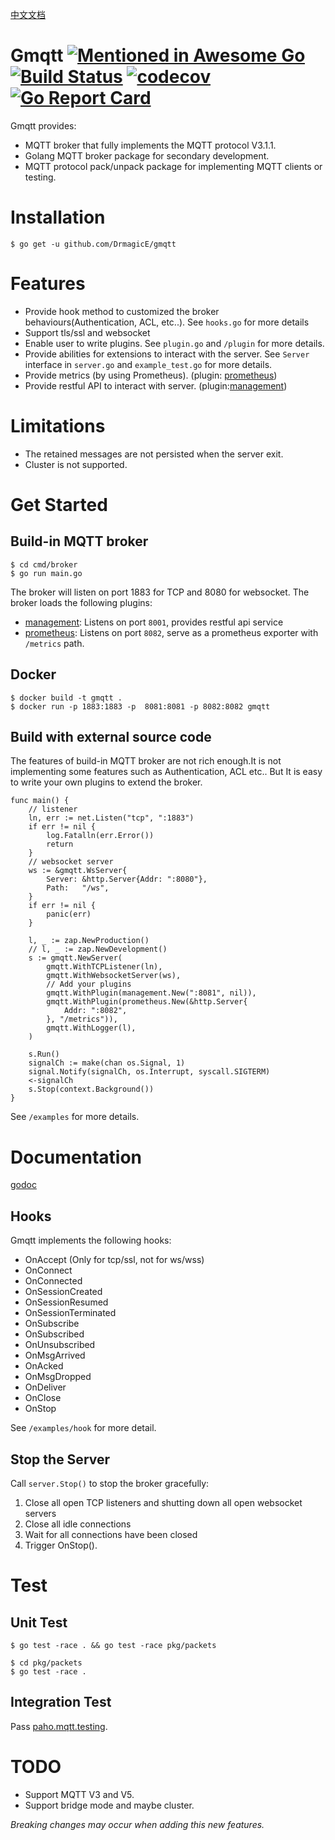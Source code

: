 [中文文档](https://github.com/DrmagicE/gmqtt/blob/master/README_ZH.md)
# Gmqtt [![Mentioned in Awesome Go](https://awesome.re/mentioned-badge.svg)](https://github.com/avelino/awesome-go) [![Build Status](https://travis-ci.org/DrmagicE/gmqtt.svg?branch=master)](https://travis-ci.org/DrmagicE/gmqtt) [![codecov](https://codecov.io/gh/DrmagicE/gmqtt/branch/master/graph/badge.svg)](https://codecov.io/gh/DrmagicE/gmqtt) [![Go Report Card](https://goreportcard.com/badge/github.com/DrmagicE/gmqtt)](https://goreportcard.com/report/github.com/DrmagicE/gmqtt)

Gmqtt provides:
*  MQTT broker that fully implements the MQTT protocol V3.1.1.
*  Golang MQTT broker package for secondary development.
*  MQTT protocol pack/unpack package for implementing MQTT clients or testing.

# Installation
```$ go get -u github.com/DrmagicE/gmqtt```

# Features
* Provide hook method to customized the broker behaviours(Authentication, ACL, etc..). See `hooks.go` for more details
* Support tls/ssl and websocket
* Enable user to write plugins. See `plugin.go` and `/plugin` for more details.
* Provide abilities for extensions to interact with the server. See `Server` interface in `server.go`  and `example_test.go` for more details.
* Provide metrics (by using Prometheus). (plugin: [prometheus](https://github.com/DrmagicE/gmqtt/blob/master/plugin/prometheus/READEME.md))
* Provide restful API to interact with server. (plugin:[management](https://github.com/DrmagicE/gmqtt/blob/master/plugin/management/READEME.md))

# Limitations
* The retained messages are not persisted when the server exit.
* Cluster is not supported.


# Get Started
## Build-in MQTT broker
```
$ cd cmd/broker
$ go run main.go
```
The broker will listen on port 1883 for TCP and 8080 for websocket.
The broker loads the following plugins:
 * [management](https://github.com/DrmagicE/gmqtt/blob/master/plugin/management/README.md): Listens on port `8001`, provides restful api service
 * [prometheus](https://github.com/DrmagicE/gmqtt/blob/master/plugin/prometheus/README.md): Listens on port `8082`, serve as a prometheus exporter with `/metrics` path.


## Docker
```
$ docker build -t gmqtt .
$ docker run -p 1883:1883 -p  8081:8081 -p 8082:8082 gmqtt
```
## Build with external source code
The features of build-in MQTT broker are not rich enough.It is not implementing some features such as Authentication, ACL etc..
But It is easy to write your own plugins to extend the broker.
```
func main() {
	// listener
	ln, err := net.Listen("tcp", ":1883")
	if err != nil {
		log.Fatalln(err.Error())
		return
	}
	// websocket server
	ws := &gmqtt.WsServer{
		Server: &http.Server{Addr: ":8080"},
		Path:   "/ws",
	}
	if err != nil {
		panic(err)
	}

	l, _ := zap.NewProduction()
	// l, _ := zap.NewDevelopment()
	s := gmqtt.NewServer(
		gmqtt.WithTCPListener(ln),
		gmqtt.WithWebsocketServer(ws),
		// Add your plugins
		gmqtt.WithPlugin(management.New(":8081", nil)),
		gmqtt.WithPlugin(prometheus.New(&http.Server{
			Addr: ":8082",
		}, "/metrics")),
		gmqtt.WithLogger(l),
	)

	s.Run()
	signalCh := make(chan os.Signal, 1)
	signal.Notify(signalCh, os.Interrupt, syscall.SIGTERM)
	<-signalCh
	s.Stop(context.Background())
}
```
See `/examples` for more details.

# Documentation
[godoc](https://www.godoc.org/github.com/DrmagicE/gmqtt)
## Hooks
Gmqtt implements the following hooks:
* OnAccept  (Only for tcp/ssl, not for ws/wss)
* OnConnect 
* OnConnected
* OnSessionCreated
* OnSessionResumed
* OnSessionTerminated
* OnSubscribe
* OnSubscribed
* OnUnsubscribed
* OnMsgArrived
* OnAcked
* OnMsgDropped
* OnDeliver
* OnClose
* OnStop

See `/examples/hook` for more detail.



## Stop the Server
Call `server.Stop()` to stop the broker gracefully:
1. Close all open TCP listeners and shutting down all open websocket servers
2. Close all idle connections
3. Wait for all connections have been closed
4. Trigger OnStop().

# Test
## Unit Test
```
$ go test -race . && go test -race pkg/packets
```
```
$ cd pkg/packets
$ go test -race .
```
## Integration Test
Pass [paho.mqtt.testing](https://github.com/eclipse/paho.mqtt.testing).


# TODO
* Support MQTT V3 and V5.
* Support bridge mode and maybe cluster.

*Breaking changes may occur when adding this new features.*
